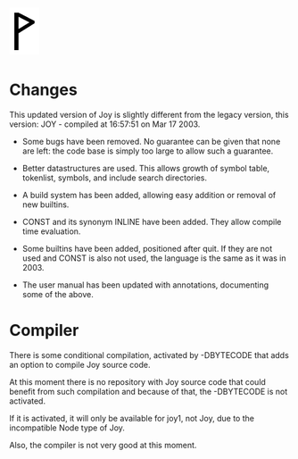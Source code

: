  ![](Wynn.PNG)
==============

Changes
=======

This updated version of Joy is slightly different from the legacy version,
this version: JOY  -  compiled at 16:57:51 on Mar 17 2003.

- Some bugs have been removed. No guarantee can be given that none are left:
  the code base is simply too large to allow such a guarantee.

- Better datastructures are used. This allows growth of symbol table,
  tokenlist, symbols, and include search directories.

- A build system has been added, allowing easy addition or removal of new
  builtins.

- CONST and its synonym INLINE have been added. They allow compile time
  evaluation.

- Some builtins have been added, positioned after quit. If they are not used
  and CONST is also not used, the language is the same as it was in 2003.

- The user manual has been updated with annotations, documenting some of the
  above.

Compiler
========

There is some conditional compilation, activated by -DBYTECODE that adds an
option to compile Joy source code.

At this moment there is no repository with Joy source code that could benefit
from such compilation and because of that, the -DBYTECODE is not activated.

If it is activated, it will only be available for joy1, not Joy, due to the
incompatible Node type of Joy.

Also, the compiler is not very good at this moment.
